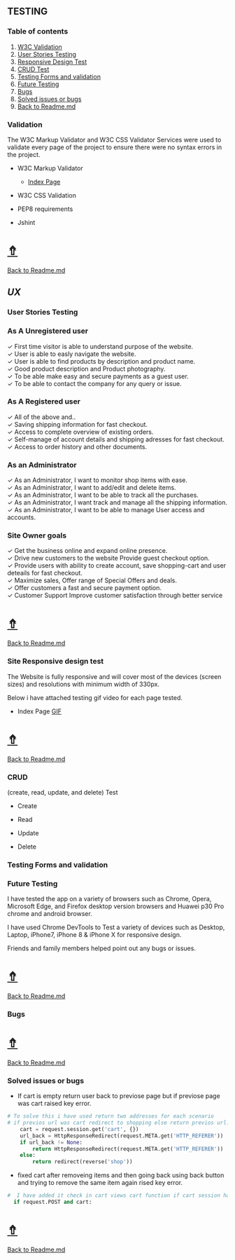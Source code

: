 ## **TESTING**

### Table of contents
1. [W3C Validation](#Validation)
1. [User Stories Testing](#User-Stories-Testing)
1. [Responsive Design Test](#Site-Responsive-design-test)
1. [CRUD Test](#CRUD)
1. [Testing Forms and validation](Testing-Forms-and-validation)
1. [Future Testing](#Future-Testing)
1. [Bugs](#Bugs)
1. [Solved issues or bugs](#Solved-issues-or-bugs)
1. [Back to Readme.md](../README.md)

### **Validation**
  The W3C Markup Validator and W3C CSS Validator Services were used to validate every page of the project to ensure there were no syntax errors in the project.

- W3C Markup Validator
  - [Index Page](../project_files/validation/index.PNG)

- W3C CSS Validation
- PEP8 requirements
- Jshint


# [&#8686;](#Testing)
[Back to Readme.md](../README.md)
## ***UX*** 
### **User Stories Testing**

### **As A Unregistered user**
✓ First time visitor is able to understand purpose of the website.<br>
✓ User is able to easly navigate the website.<br>
✓ User is able to find products by description and product name.<br>
✓ Good product description and Product photography.<br>
✓ To be able make easy and secure payments as a guest user.<br>
✓ To be able to contact the company for any query or issue.<br>

### **As A Registered user**
✓ All of the above and.. <br>
✓ Saving shipping information for fast checkout.<br>
✓ Access to complete overview of existing orders.<br>
✓ Self-manage of account details and shipping adresses for fast checkout.<br>
✓ Access to order history and other documents.<br>

### **As an Administrator**
✓ As an Administrator, I want to monitor shop items with ease.<br>
✓ As an Administrator, I want to add/edit and delete items.<br>
✓ As an Administrator, I want to be able to track all the purchases.<br>
✓ As an Administrator, I want track and manage all the shipping information.<br>
✓ As an Administrator, I want to be able to manage User access and accounts.<br>

### **Site Owner goals**
✓ Get the business online and expand online presence.<br>
✓ Drive new customers to the website Provide guest checkout option.<br>
✓ Provide users with ability to create account, save shopping-cart and user deteails for fast checkout.<br>
✓ Maximize sales, Offer range of Special Offers and deals.<br>
✓ Offer customers a fast and secure payment option.<br>
✓ Customer Support Improve customer satisfaction through better service<br>



# [&#8686;](#Testing)
[Back to Readme.md](../README.md)

### Site Responsive design test
The Website is fully responsive and will cover most of the devices (screen sizes) and resolutions with minimum width of 330px.

Below i have attached testing gif video for each page tested.
- Index Page [GIF]()


# [&#8686;](#Testing)
[Back to Readme.md](../README.md)

### CRUD 
(create, read, update, and delete) Test
- Create

- Read

- Update

- Delete


### Testing Forms and validation

### **Future Testing**
I have tested the app on a variety of browsers such as  Chrome, Opera, Microsoft Edge, and Firefox desktop version browsers and Huawei p30 Pro chrome and android browser.

I have used Chrome DevTools to Test a variety of devices such as Desktop, Laptop, iPhone7, iPhone 8 & iPhone X for responsive design.

Friends and family members helped point out any bugs or issues.

# [&#8686;](#Testing)
[Back to Readme.md](../README.md)
### **Bugs**

# [&#8686;](#Testing)
[Back to Readme.md](../README.md)
### **Solved issues or bugs**
- If cart is empty return user back to previose page but if previose page was cart raised key error.
 

```python
# To solve this i have used return two addresses for each scenario 
# if previos url was cart redirect to shopping else return previos url.
    cart = request.session.get('cart', {})
    url_back = HttpResponseRedirect(request.META.get('HTTP_REFERER'))
    if url_back != None:
        return HttpResponseRedirect(request.META.get('HTTP_REFERER'))
    else:
        return redirect(reverse('shop'))
```

- fixed cart after removeing items and then going back using back button and trying to remove the same item again rised key error.


```python
#  I have added it check in cart views cart function if cart session has items in or not.
  if request.POST and cart:
```

# [&#8686;](#Testing)
[Back to Readme.md](../README.md)